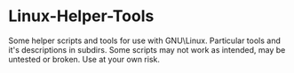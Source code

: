 # Linux-Helper-Tools
Some helper scripts and tools for use with GNU\Linux.
Particular tools and it's descriptions in subdirs.
Some scripts may not work as intended, may be untested or broken.
Use at your own risk.

